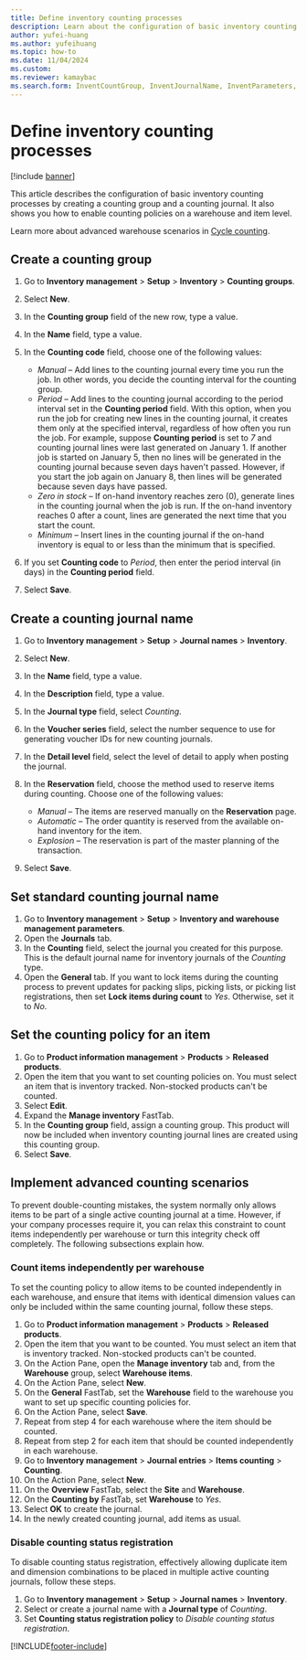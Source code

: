 ```yaml
--- 
title: Define inventory counting processes
description: Learn about the configuration of basic inventory counting processes by creating a counting group and a counting journal with a step-by-step process. 
author: yufei-huang
ms.author: yufeihuang
ms.topic: how-to
ms.date: 11/04/2024
ms.custom:
ms.reviewer: kamaybac 
ms.search.form: InventCountGroup, InventJournalName, InventParameters, EcoResProductDetailsExtended, InventItemLocation, InventLocationIdLookup
---
```


# Define inventory counting processes

[!include [banner](../../includes/banner.md)]

This article describes the configuration of basic inventory counting processes by creating a counting group and a counting journal. It also shows you how to enable counting policies on a warehouse and item level.

Learn more about advanced warehouse scenarios in [Cycle counting](../../warehousing/cycle-counting.md).

## Create a counting group

1. Go to **Inventory management** \> **Setup** \> **Inventory** \> **Counting groups**.
1. Select **New**.
1. In the **Counting group** field of the new row, type a value.
1. In the **Name** field, type a value.
1. In the **Counting code** field, choose one of the following values:

    - *Manual* – Add lines to the counting journal every time you run the job. In other words, you decide the counting interval for the counting group.  
    - *Period* – Add lines to the counting journal according to the period interval set in the **Counting period** field. With this option, when you run the job for creating new lines in the counting journal, it creates them only at the specified interval, regardless of how often you run the job. For example, suppose **Counting period** is set to *7* and counting journal lines were last generated on January 1. If another job is started on January 5, then no lines will be generated in the counting journal because seven days haven't passed. However, if you start the job again on January 8, then lines will be generated because seven days have passed.
    - *Zero in stock* – If on-hand inventory reaches zero (0), generate lines in the counting journal when the job is run. If the on-hand inventory reaches 0 after a count, lines are generated the next time that you start the count.  
    - *Minimum* – Insert lines in the counting journal if the on-hand inventory is equal to or less than the minimum that is specified.

1. If you set **Counting code** to *Period*, then enter the period interval (in days) in the **Counting period** field.
1. Select **Save**.

## Create a counting journal name

1. Go to **Inventory management** \> **Setup** \> **Journal names** \> **Inventory**.
1. Select **New**.
1. In the **Name** field, type a value.
1. In the **Description** field, type a value.
1. In the **Journal type** field, select *Counting*.
1. In the **Voucher series** field, select the number sequence to use for generating voucher IDs for new counting journals.
1. In the **Detail level** field, select the level of detail to apply when posting the journal.
1. In the **Reservation** field, choose the method used to reserve items during counting. Choose one of the following values:
    - *Manual* – The items are reserved manually on the **Reservation** page.
    - *Automatic* – The order quantity is reserved from the available on-hand inventory for the item.
    - *Explosion* – The reservation is part of the master planning of the transaction.

1. Select **Save**.

## Set standard counting journal name

1. Go to **Inventory management** \> **Setup** \> **Inventory and warehouse management parameters**.
1. Open the **Journals** tab.
1. In the **Counting** field, select the journal you created for this purpose. This is the default journal name for inventory journals of the *Counting* type.  
1. Open the **General** tab. If you want to lock items during the counting process to prevent updates for packing slips, picking lists, or picking list registrations, then set **Lock items during count** to *Yes*. Otherwise, set it to *No*.

## Set the counting policy for an item

1. Go to **Product information management** \> **Products** \> **Released products**.
1. Open the item that you want to set counting policies on. You must select an item that is inventory tracked. Non-stocked products can't be counted.
1. Select **Edit**.
1. Expand the **Manage inventory** FastTab.
1. In the **Counting group** field, assign a counting group. This product will now be included when inventory counting journal lines are created using this counting group.  
1. Select **Save**.

## Implement advanced counting scenarios

To prevent double-counting mistakes, the system normally only allows items to be part of a single active counting journal at a time. However, if your company processes require it, you can relax this constraint to count items independently per warehouse or turn this integrity check off completely. The following subsections explain how.

### Count items independently per warehouse

To set the counting policy to allow items to be counted independently in each warehouse, and ensure that items with identical dimension values can only be included within the same counting journal, follow these steps.

1. Go to **Product information management** \> **Products** \> **Released products**.
1. Open the item that you want to be counted. You must select an item that is inventory tracked. Non-stocked products can't be counted.
1. On the Action Pane, open the **Manage inventory** tab and, from the **Warehouse** group, select **Warehouse items**.
1. On the Action Pane, select **New**.
1. On the **General** FastTab, set the **Warehouse** field to the warehouse you want to set up specific counting policies for.
1. On the Action Pane, select **Save**.
1. Repeat from step 4 for each warehouse where the item should be counted.
1. Repeat from step 2 for each item that should be counted independently in each warehouse.
1. Go to **Inventory management**  \> **Journal entries** \> **Items counting** \> **Counting**.
1. On the Action Pane, select **New**.
1. On the **Overview** FastTab, select the **Site** and **Warehouse**.
1. On the **Counting by** FastTab, set **Warehouse** to *Yes*.
1. Select **OK** to create the journal.
1. In the newly created counting journal, add items as usual.

### Disable counting status registration

To disable counting status registration, effectively allowing duplicate item and dimension combinations to be placed in multiple active counting journals, follow these steps.

1. Go to **Inventory management** \> **Setup** \> **Journal names** \> **Inventory**.
1. Select or create a journal name with a **Journal type** of *Counting*.
1. Set **Counting status registration policy** to *Disable counting status registration*.

[!INCLUDE[footer-include](../../../includes/footer-banner.md)]
